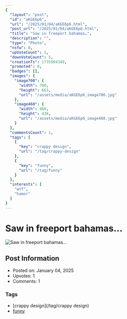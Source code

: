 ```yaml
---
{
  "layout": "post",
  "id": "aKGE6p6",
  "url": "/2025/01/04/aKGE6p6.html",
  "post_url": "/2025/01/04/aKGE6p6.html",
  "title": "Saw in freeport bahamas…",
  "description": "",
  "type": "Photo",
  "nsfw": 0,
  "upVoteCount": 1,
  "downVoteCount": 5,
  "creationTs": 1735969349,
  "promoted": 0,
  "badges": [],
  "images": {
    "image700": {
      "width": 700,
      "height": 663,
      "url": "/assets/media/aKGE6p6_image700.jpg"
    },
    "image460": {
      "width": 460,
      "height": 436,
      "url": "/assets/media/aKGE6p6_image460.jpg"
    }
  },
  "commentsCount": 1,
  "tags": [
    {
      "key": "crappy design",
      "url": "/tag/crappy-design"
    },
    {
      "key": "funny",
      "url": "/tag/funny"
    }
  ],
  "interests": [
    "wtf",
    "humor"
  ]
}
---
```


# Saw in freeport bahamas…

![Saw in freeport bahamas…](/assets/media/aKGE6p6_image700.jpg)

## Post Information

- Posted on: January 04, 2025
- Upvotes: 1
- Comments: 1

### Tags

- [crappy design](/tag/crappy design)
- [funny](/tag/funny)
